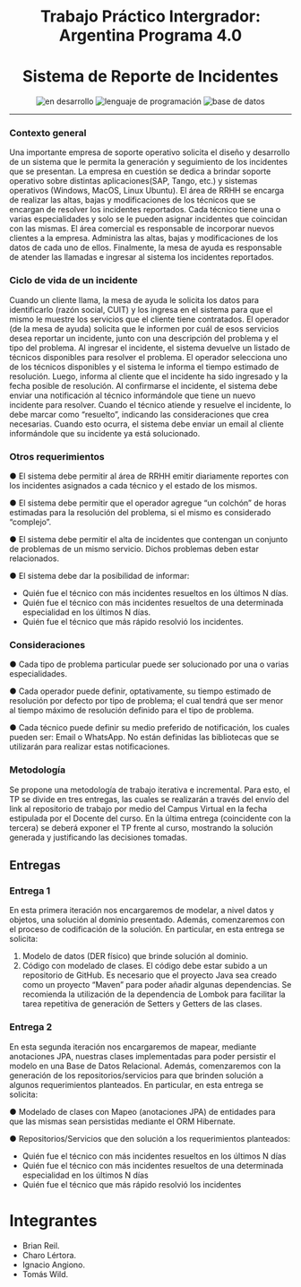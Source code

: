 # <div align="center">Trabajo Práctico Intergrador: Argentina Programa 4.0</div>
# <div align="center">Sistema de Reporte de Incidentes</div>

<p style="text-align: center">
   <img src="https://img.shields.io/badge/STATUS-EN%20DESAROLLO-green" alt="en desarrollo"> 
   <img src="https://img.shields.io/badge/LENGUAJE-%20 JAVA-blue" alt="lenguaje de programación">
   <img src="https://img.shields.io/badge/BBDD-%20 MySQL-purple" alt="base de datos">
</p>

---

### Contexto general
Una importante empresa de soporte operativo solicita el diseño y desarrollo de un sistema que le permita la generación 
y seguimiento de los incidentes que se presentan. La empresa en cuestión se dedica a brindar soporte operativo sobre 
distintas aplicaciones(SAP, Tango, etc.) y sistemas operativos (Windows, MacOS, Linux Ubuntu).
El área de RRHH se encarga de realizar las altas, bajas y modificaciones de los técnicos que se encargan de resolver 
los incidentes reportados.
Cada técnico tiene una o varias especialidades y solo se le pueden asignar incidentes que coincidan con las mismas.
El área comercial es responsable de incorporar nuevos clientes a la empresa. Administra las altas, bajas y 
modificaciones de los datos de cada uno de ellos.
Finalmente, la mesa de ayuda es responsable de atender las llamadas e ingresar al sistema los incidentes reportados.

### Ciclo de vida de un incidente
Cuando un cliente llama, la mesa de ayuda le solicita los datos para identificarlo (razón social, CUIT) y los ingresa
en el sistema para que el mismo le muestre los servicios que el cliente tiene contratados.
El operador (de la mesa de ayuda) solicita que le informen por cuál de esos servicios desea reportar un incidente, 
junto con una descripción del problema y el tipo del problema.
Al ingresar el incidente, el sistema devuelve un listado de técnicos disponibles para resolver el problema. El operador
selecciona uno de los técnicos disponibles y el sistema le informa el tiempo estimado de resolución. Luego, informa al
cliente que el incidente ha sido ingresado y la fecha posible de resolución.
Al confirmarse el incidente, el sistema debe enviar una notificación al técnico informándole que tiene un nuevo 
incidente para resolver.
Cuando el técnico atiende y resuelve el incidente, lo debe marcar como “resuelto”, indicando las consideraciones que 
crea necesarias. Cuando esto ocurra, el sistema debe enviar un email al cliente informándole que su incidente ya está 
solucionado.

### Otros requerimientos
● El sistema debe permitir al área de RRHH emitir diariamente reportes con los incidentes asignados a cada técnico y 
el estado de los mismos.

● El sistema debe permitir que el operador agregue “un colchón” de horas estimadas para la resolución del problema, 
si el mismo es considerado “complejo”.

● El sistema debe permitir el alta de incidentes que contengan un conjunto de problemas de un mismo servicio. Dichos 
problemas deben estar relacionados.

● El sistema debe dar la posibilidad de informar:
- Quién fue el técnico con más incidentes resueltos en los últimos N días.
- Quién fue el técnico con más incidentes resueltos de una determinada especialidad en los últimos N días.
- Quién fue el técnico que más rápido resolvió los incidentes.

### Consideraciones
● Cada tipo de problema particular puede ser solucionado por una o varias especialidades.

● Cada operador puede definir, optativamente, su tiempo estimado de resolución por defecto por tipo de problema; el 
cual tendrá que ser menor al tiempo máximo de resolución definido para el tipo de problema.

● Cada técnico puede definir su medio preferido de notificación, los cuales pueden ser: Email o WhatsApp. No están 
definidas las bibliotecas que se utilizarán para realizar estas notificaciones.

### Metodología
Se propone una metodología de trabajo iterativa e incremental. Para esto, el TP se divide en tres entregas, 
las cuales se realizarán a través del envío del link al repositorio de trabajo por medio del Campus Virtual en la 
fecha estipulada por el Docente del curso.
En la última entrega (coincidente con la tercera) se deberá exponer el TP frente al curso, mostrando la solución 
generada y justificando las decisiones tomadas.

## Entregas

### Entrega 1
En esta primera iteración nos encargaremos de modelar, a nivel datos y objetos, una solución al dominio 
presentado. Además, comenzaremos con el proceso de codificación de la solución.
En particular, en esta entrega se solicita:
1. Modelo de datos (DER físico) que brinde solución al dominio.
2. Código con modelado de clases. El código debe estar subido a un repositorio de GitHub. 
Es necesario que el proyecto Java sea creado como un proyecto “Maven” para poder añadir algunas dependencias. Se 
recomienda la utilización de la dependencia de Lombok para facilitar la tarea repetitiva de generación de Setters y 
Getters de las clases.

### Entrega 2
En esta segunda iteración nos encargaremos de mapear, mediante anotaciones JPA, nuestras clases implementadas para 
poder persistir el modelo en una Base de Datos Relacional. Además, comenzaremos con la generación de los 
repositorios/servicios para que brinden solución a algunos requerimientos planteados.
En particular, en esta entrega se solicita:

● Modelado de clases con Mapeo (anotaciones JPA) de entidades para que las mismas sean persistidas mediante 
el ORM Hibernate.

● Repositorios/Servicios que den solución a los requerimientos planteados:
- Quién fue el técnico con más incidentes resueltos en los últimos N días
- Quién fue el técnico con más incidentes resueltos de una determinada especialidad en los últimos N días
- Quién fue el técnico que más rápido resolvió los incidentes

# Integrantes
- Brian Reil.
- Charo Lértora.
- Ignacio Angiono.
- Tomás Wild.